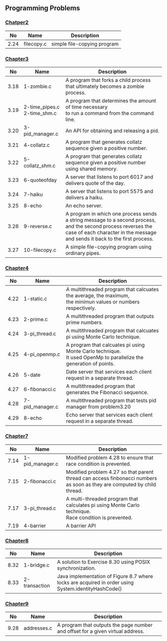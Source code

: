## Programming Problems

### [Chatper2](https://github.com/chaebum-kim/os-projects/tree/master/os_problems/chapter2)
| No | Name | Description |
|---|---|---|
|2.24|filecopy.c|simple file-copying program |

### [Chapter3](https://github.com/chaebum-kim/os-projects/tree/master/os_problems/chapter3)
| No | Name | Description |
|---|---|---|
|3.18|1-zombie.c|A program that forks a child process that ultimately becomes a zombie process.|
|3.19|2-time_pipes.c <br>2-time_shm.c|A program that determines the amount of time necessary <br>to run a command from the command line.|
|3.20|3-pid_manager.c|An API for obtaining and releasing a pid.|
|3.21|4-collatz.c|A program that generates collatz sequence given a positive number.|
|3.22|5-collatz_shm.c|A program that generates collatz sequence given a positive number using shared memory.|
|3.23|6-quoteofday|A server that listens to port 6017 and delivers quote of the day.|
|3.24|7-haiku|A server that listens to port 5575 and delivers a haiku.|
|3.25|8-echo|An echo server.|
|3.26|9-reverse.c| A program in which one process sends a string message to a second process, <br> and the second process reverses the case of each character in the message <br> and sends it back to the first process.|
|3.27|10-filecopy.c|A simple file-copying program using ordinary pipes.|

### [Chapter4](https://github.com/chaebum-kim/os-projects/tree/master/os_problems/chapter4)
| No | Name | Description |
|---|---|---|
|4.22|1-static.c|A multithreaded program that calcuates the average, the maximum, <br>the minimun values or numbers respectively.|
|4.23|2-prime.c|A multithreaded program that outputs prime numbers.|
|4.24|3-pi_thread.c|A multithreaded program that calcuates pi using Monte Carlo technique.|
|4.25|4-pi_openmp.c|A program that calcuates pi using Monte Carlo technique. <br>It used OpenMp to parallelize the generation of points.|
|4.26|5-date|Date server that services each client request in a separate thread.|
|4.27|6-fibonacci.c|A multithreaded program that generates the Fibonacci sequence.|
|4.28|7-pid_manager.c|A multithreaded program that tests pid manager from problem3.20|
|4.29|8-echo|Echo server that services each client request in a separate thread.|

### [Chapter7](https://github.com/chaebum-kim/os-projects/tree/master/os_problems/chapter7)
| No | Name | Description |
|---|---|---|
|7.14|1-pid_manager.c|Modified problem 4.28 to ensure that race condition is prevented.|
|7.15|2-fibonacci.c|Modified problem 4.27 so that parent thread can access finbonacci numbers <br>as soon as they are computed by child thread.|
|7.17|3-pi_thread.c|A multi-threaded program that calculates pi using Monte Carlo technique. <br>Race condition is prevented.|
|7.19|4-barrier|A barrier API|

### [Chapter8](https://github.com/chaebum-kim/os-projects/tree/master/os_problems/chapter8)
| No | Name | Description |
|---|---|---|
|8.32|1-bridge.c|A solution to Exercise 8.30 using POSIX synchronization.|
|8.33|2-transaction|Java implementation of Figure 8.7 where locks are acquired in order using<br>System.identityHashCode()|

### [Chapter9](https://github.com/chaebum-kim/os-projects/tree/master/os_problems/chapter0)
| No | Name | Description |
|---|---|---|
|9.28|addresses.c|A program that outputs the page number and offset for a given virtual address.|

